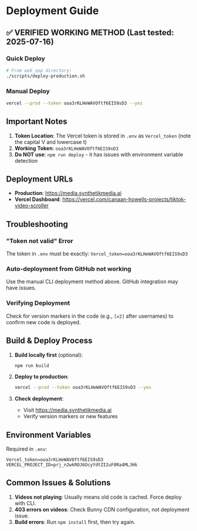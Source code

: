 # Deployment Guide

## ✅ VERIFIED WORKING METHOD (Last tested: 2025-07-16)

### Quick Deploy
```bash
# From web_app directory:
./scripts/deploy-production.sh
```

### Manual Deploy
```bash
vercel --prod --token ooa3rKLHeWAVOftf6EIS9sD3 --yes
```

## Important Notes

1. **Token Location**: The Vercel token is stored in `.env` as `Vercel_token` (note the capital V and lowercase t)
2. **Working Token**: `ooa3rKLHeWAVOftf6EIS9sD3`
3. **Do NOT use**: `npm run deploy` - it has issues with environment variable detection

## Deployment URLs

- **Production**: https://media.synthetikmedia.ai
- **Vercel Dashboard**: https://vercel.com/canaan-howells-projects/tiktok-video-scroller

## Troubleshooting

### "Token not valid" Error
The token in `.env` must be exactly: `Vercel_token=ooa3rKLHeWAVOftf6EIS9sD3`

### Auto-deployment from GitHub not working
Use the manual CLI deployment method above. GitHub integration may have issues.

### Verifying Deployment
Check for version markers in the code (e.g., `[v2]` after usernames) to confirm new code is deployed.

## Build & Deploy Process

1. **Build locally first** (optional):
   ```bash
   npm run build
   ```

2. **Deploy to production**:
   ```bash
   vercel --prod --token ooa3rKLHeWAVOftf6EIS9sD3 --yes
   ```

3. **Check deployment**:
   - Visit https://media.synthetikmedia.ai
   - Verify version markers or new features

## Environment Variables

Required in `.env`:
```
Vercel_token=ooa3rKLHeWAVOftf6EIS9sD3
VERCEL_PROJECT_ID=prj_n2wkROJ6OcyYdtZI2uF0Ra4MLJHk
```

## Common Issues & Solutions

1. **Videos not playing**: Usually means old code is cached. Force deploy with CLI.
2. **403 errors on videos**: Check Bunny CDN configuration, not deployment issue.
3. **Build errors**: Run `npm install` first, then try again.
